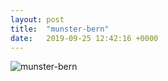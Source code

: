 ```yaml
---
layout: post
title:  "munster-bern"
date:   2019-09-25 12:42:16 +0000
---
```


![munster-bern]({{site.baseurl}}/assets/munster-bern.jpg)
